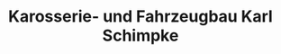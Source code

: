 ---
title: "Karosserie- und Fahrzeugbau Karl Schimpke"
url: /adnet/karosserie-und-fahrzeugbau-karl-schimpke/
shop: Autowerkstatt
---
